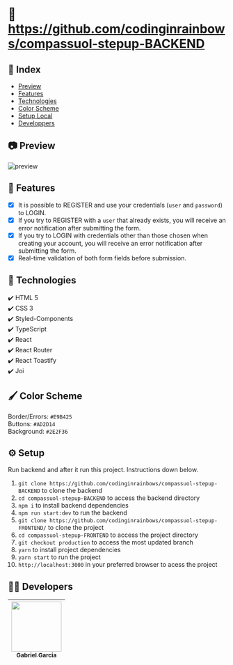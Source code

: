 # :link: https://github.com/codinginrainbows/compassuol-stepup-BACKEND

## :file_folder: Index
* [Preview](#camera-preview)
* [Features](#hammer-features)
* [Technologies](#rocket-technologies)
* [Color Scheme](#paintbrush-color-scheme)
* [Setup Local](#gear-setup)
* [Developpers](#man_technologist-developers)

## :camera: Preview
![preview](https://user-images.githubusercontent.com/82886646/235762454-abd0dd0d-234d-4c6f-bca1-cbe3f646f312.gif)

## :hammer: Features

- [x] It is possible to REGISTER and use your credentials (`user` and `password`) to LOGIN.
- [x] If you try to REGISTER with a `user` that already exists, you will receive an error notification after submitting the form.
- [x] If you try to LOGIN with credentials other than those chosen when creating your account, you will receive an error notification after submitting the form.
- [x] Real-time validation of both form fields before submission.

## :rocket: Technologies

  ✔️ HTML 5 <br>
  ✔️ CSS 3 <br>
  ✔️ Styled-Components <br>
  ✔️ TypeScript <br>
  ✔️ React <br>
  ✔️ React Router <br>
  ✔️ React Toastify <br>
  ✔️ Joi <br>

## :paintbrush: Color Scheme

Border/Errors: `#E9B425` <br>
Buttons: `#AD2D14` <br>
Background: `#2E2F36` <br>

## :gear: Setup

Run backend and after it run this project. Instructions down below.

1. `git clone https://github.com/codinginrainbows/compassuol-stepup-BACKEND` to clone the backend
2. `cd compassuol-stepup-BACKEND` to access the backend directory
3. `npm i` to install backend dependencies
4. `npm run start:dev` to run the backend
5. `git clone https://github.com/codinginrainbows/compassuol-stepup-FRONTEND/` to clone the project
6. `cd compassuol-stepup-FRONTEND` to access the project directory
7. `git checkout production` to access the most updated branch
8. `yarn` to install project dependencies
9. `yarn start` to run the project
10. `http://localhost:3000` in your preferred browser to acess the project

## :man_technologist: Developers

| [<img src="https://avatars.githubusercontent.com/u/82886646?v=4" width=115><br><sub>Gabriel Garcia</sub>](https://github.com/codinginrainbows)
| :---: |
